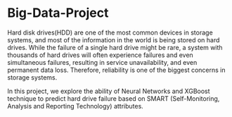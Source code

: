 # Big-Data-Project
Hard disk drives(HDD) are one of the most common devices in storage systems, and most of the information in the world is being stored on
hard drives. While the failure of a single hard drive might be rare, a system with thousands of hard drives will often experience failures 
and even simultaneous failures, resulting in service unavailability, and even permanent data loss. Therefore, reliability is one of the 
biggest concerns in storage systems.

In this project, we explore the ability of Neural Networks and XGBoost technique to predict hard drive failure based on SMART 
(Self-Monitoring, Analysis and Reporting Technology) attributes.
